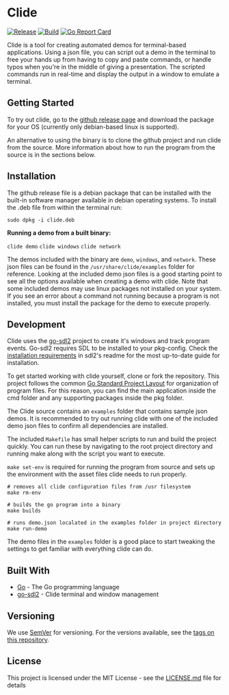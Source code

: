 # Clide
[![Release](https://img.shields.io/github/v/release/mattackard/Clide)](https://github.com/mattackard/Clide/releases)
[![Build](https://img.shields.io/github/workflow/status/mattackard/Clide/Clide)](https://github.com/mattackard/Clide/actions)
[![Go Report Card](https://goreportcard.com/badge/github.com/mattackard/Clide)](https://goreportcard.com/report/github.com/mattackard/Clide)

Clide is a tool for creating automated demos for terminal-based applications. Using a json file, you can script out a demo in the terminal to free your hands up from having to copy and paste commands, or handle typos when you're in the middle of giving a presentation. The scripted commands run in real-time and display the output in a window to emulate a terminal.

## Getting Started

To try out clide, go to the [github release page](https://github.com/mattackard/Clide/releases) and download the package for your OS (currently only debian-based linux is supported).

An alternative to using the binary is to clone the github project and run clide from the source. More information about how to run the program from the source is in the sections below.

## Installation

The github release file is a debian package that can be installed with the built-in software manager available in debian operating systems. To install the .deb file from within the terminal run:

`sudo dpkg -i clide.deb`

**Running a demo from a built binary:**

`clide demo`
`clide windows`
`clide network`

The demos included with the binary are `demo`, `windows`, and `network`. These json files can be found in the `/usr/share/clide/examples` folder for reference. Looking at the included demo json files is a good starting point to see all the options available when creating a demo with clide. Note that some included demos may use linux packages not installed on your system. If you see an error about a command not running because a program is not installed, you must install the package for the demo to execute properly.

## Development

Clide uses the [go-sdl2](https://github.com/veandco/go-sdl2) project to create it's windows and track program events. Go-sdl2 requires SDL to be installed to your pkg-config. Check the [installation requirements](https://github.com/veandco/go-sdl2#requirements) in sdl2's readme for the most up-to-date guide for installation.

To get started working with clide yourself, clone or fork the repository. This project follows the common [Go Standard Project Layout](https://github.com/golang-standards/project-layout) for organization of program files. For this reason, you can find the main application inside the cmd folder and any supporting packages inside the pkg folder. 

The Clide source contains an `examples` folder that contains sample json demos. It is recommended to try out running clide with one of the included demo json files to confirm all dependencies are installed.

The included `Makefile` has small helper scripts to run and build the project quickly. You can run these by navigating to the root project directory and running make along with the script you want to execute.

`make set-env` is required for running the program from source and sets up the environment with the asset files clide needs to run properly. 

```
# removes all clide configuration files from /usr filesystem
make rm-env

# builds the go program into a binary
make builds

# runs demo.json localated in the examples folder in project directory
make run-demo
```

The demo files in the `examples` folder is a good place to start tweaking the settings to get familiar with everything clide can do.

## Built With

* [Go](http://golang.org) - The Go programming language
* [go-sdl2](github.com/veandco/go-sdl2) - Clide terminal and window management

## Versioning

We use [SemVer](http://semver.org/) for versioning. For the versions available, see the [tags on this repository](https://github.com/mattackard/Clide/tags). 

## License

This project is licensed under the MIT License - see the [LICENSE.md](LICENSE.md) file for details

